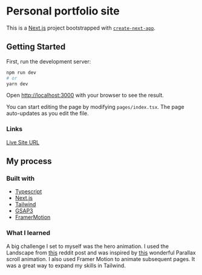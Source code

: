 # Personal portfolio site

This is a [Next.js](https://nextjs.org/) project bootstrapped with [`create-next-app`](https://github.com/vercel/next.js/tree/canary/packages/create-next-app).

## Getting Started

First, run the development server:

```bash
npm run dev
# or
yarn dev
```

Open [http://localhost:3000](http://localhost:3000) with your browser to see the result.

You can start editing the page by modifying `pages/index.tsx`. The page auto-updates as you edit the file.


### Links

[Live Site URL](https://personal-portfolio-eight-steel.vercel.app/)

## My process

### Built with

- [Typescript](https://www.typescriptlang.org/docs/handbook/react.html)
- [Next.js](https://nextjs.org/)
- [Tailwind](https://tailwindcss.com/)
- [GSAP3](https://greensock.com/gsap/)
- [FramerMotion](https://www.framer.com/motion/)

### What I learned

A big challenge I set to myself was the hero animation. I used the Landscape from [this](https://www.reddit.com/r/Firewatch/comments/b2n39h/firewatch_inspired_landscape/) reddit post and was inspired by [this](https://codepen.io/isladjan/pen/abdyPBw) wonderful Parallax scroll animation. 
I also used Framer Motion to animate subsequent pages. It was a great way to expand my skills in Tailwind.



